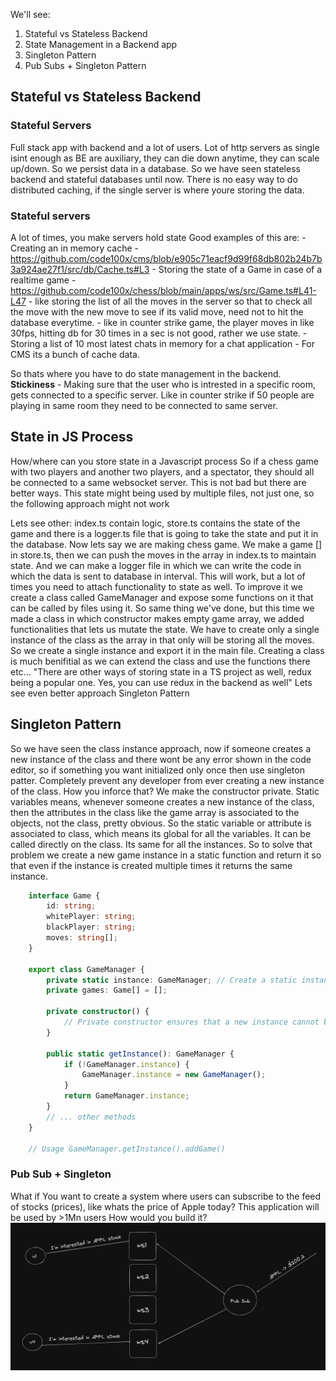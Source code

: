 We'll see:
1. Stateful vs Stateless Backend
2. State Management in a Backend app
3. Singleton Pattern
4. Pub Subs + Singleton Pattern


## Stateful vs Stateless Backend

### Stateful Servers
Full stack app with backend and a lot of users. Lot of http servers as single isint enough as BE are auxiliary, they can die down anytime, they can scale up/down. So we persist data in a database.
So we have seen stateless backend and stateful databases until now. There is no easy way to do distributed caching, if the single server is where youre storing the data.

### Stateful servers

A lot of times, you make servers hold state 
Good examples of this are:
    - Creating an in memory cache - https://github.com/code100x/cms/blob/e905c71eacf9d99f68db802b24b7b3a924ae27f1/src/db/Cache.ts#L3
    - Storing the state of a Game in case of a realtime game - https://github.com/code100x/chess/blob/main/apps/ws/src/Game.ts#L41-L47 
        - like storing the list of all the moves in the server so that to check all the move with the new move to see if its valid move, need not to hit the database everytime. 
        - like in counter strike game, the player moves in like 30fps, hitting db for 30 times in a sec is not good, rather we use state.
    - Storing a list of 10 most latest chats in memory for a chat application
    - For CMS its a bunch of cache data.

So thats where you have to do state management in the backend.
**Stickiness** - Making sure that the user who is intrested in a specific room, gets connected to a specific server. Like in counter strike if 50 people are playing in same room they need to be connected to same server. 

## State in JS Process
How/where can you store state in a Javascript process
So if a chess game with two players and another two players, and a spectator, they should all be connected to a same websocket server. This is not bad but there are better ways.
This state might being used by multiple files, not just one, so the following approach might not work

Lets see other:
index.ts contain logic, store.ts contains the state of the game and there is a logger.ts file that is going to take the state and put it in the database.
Now lets say we are making chess game. We make a game [] in store.ts, then we can push the moves in the array in index.ts to maintain state. And we can make a logger file in which we can write the code in which the data is sent to database in interval. This will work, but a lot of times you need to attach functionality to state as well. 
To improve it we create a class called GameManager and expose some functions on it that can be called by files using it. So same thing we've done, but this time we made a class in which constructor makes empty game array, we added functionalities that lets us mutate the state. We have to create only a single instance of the class as the array in that only will be storing all the moves. So we create a single instance and export it in the main file.
Creating a class is much benifitial as we can extend the class and use the functions there etc... 
"There are other ways of storing state in a TS project as well, redux being a popular one. Yes, you can use redux in the backend as well"
Lets see even better approach Singleton Pattern


## Singleton Pattern
So we have seen the class instance approach, now if someone creates a new instance of the class and there wont be any error shown in the code editor, so if something you want initialized only once then use singleton patter. Completely prevent any developer from ever creating a new instance of the class.
How you inforce that? 
We make the constructor private. Static variables means, whenever someone creates a new instance of the class, then the attributes in the class like the game array is associated to the objects, not the class, pretty obvious.
So the static variable or attribute is associated to class, which means its global for all the variables. It can be called directly on the class. Its same for all the instances. So to solve that problem we create a new game instance in a static function and return it so that even if the instance is created multiple times it returns the same instance.

```ts
    interface Game {
        id: string;
        whitePlayer: string;
        blackPlayer: string;
        moves: string[];
    }

    export class GameManager {
        private static instance: GameManager; // Create a static instance of the class
        private games: Game[] = [];

        private constructor() {
            // Private constructor ensures that a new instance cannot be created from outside
        }

        public static getInstance(): GameManager {
            if (!GameManager.instance) {
                GameManager.instance = new GameManager();
            }
            return GameManager.instance;
        }
        // ... other methods
    }

    // Usage GameManager.getInstance().addGame()
```

### Pub Sub + Singleton
What if You want to create a system where users can subscribe to the feed of stocks (prices), like whats the price of Apple today?
This application will be used by >1Mn users
How would you build it?
![alt text](Screenshot_2024-04-21_at_5.44.59_PM.webp)

